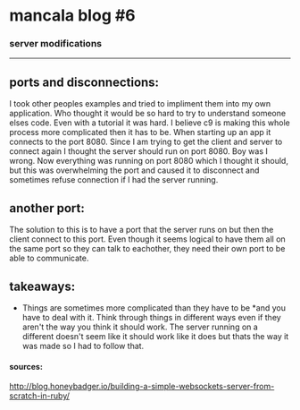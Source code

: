 # mancala blog #6
### server modifications

---------------------------------------

## ports and disconnections:
I took other peoples examples and tried to impliment them into my own application.
Who thought it would be so hard to try to understand someone elses code. Even with 
a tutorial it was hard. I believe c9 is making this whole process more complicated
then it has to be. When starting up an app it connects to the port 8080. Since I am
trying to get the client and server to connect again I thought the server should run on
port 8080. Boy was I wrong. Now everything was running on port 8080 which I thought 
it should, but this was overwhelming the port and caused it to disconnect and sometimes
refuse connection if I had the server running. 

## another port:
The solution to this is to have a port that the server runs on but then the client
connect to this port. Even though it seems logical to have them all on the same port
so they can talk to eachother, they need their own port to be able to communicate.

## takeaways:
* Things are sometimes more complicated than they have to be
    *and you have to deal with it. Think through things in different ways even if 
they aren't the way you think it should work. The server running on a different doesn't 
seem like it should work like it does but thats the way it was made so I had to follow 
that.

#### sources:
http://blog.honeybadger.io/building-a-simple-websockets-server-from-scratch-in-ruby/
